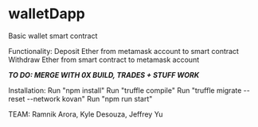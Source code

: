 # walletDapp
Basic wallet smart contract 

Functionality: 
Deposit Ether from metamask account to smart contract
Withdraw Ether from smart contract to metamask account

***TO DO: MERGE WITH 0X BUILD, TRADES + STUFF WORK***

Installation:
Run "npm install"
Run "truffle compile"
Run "truffle migrate --reset --network kovan"
Run "npm run start" 

TEAM: Ramnik Arora, Kyle Desouza, Jeffrey Yu
